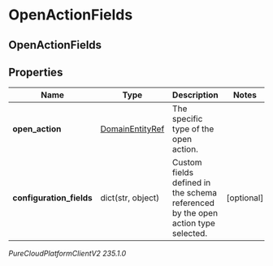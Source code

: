 # OpenActionFields

## OpenActionFields

## Properties

|Name | Type | Description | Notes|
|------------ | ------------- | ------------- | -------------|
| **open_action** | [DomainEntityRef](DomainEntityRef) | The specific type of the open action. | |
| **configuration_fields** | dict(str, object) | Custom fields defined in the schema referenced by the open action type selected. | [optional] |



_PureCloudPlatformClientV2 235.1.0_
